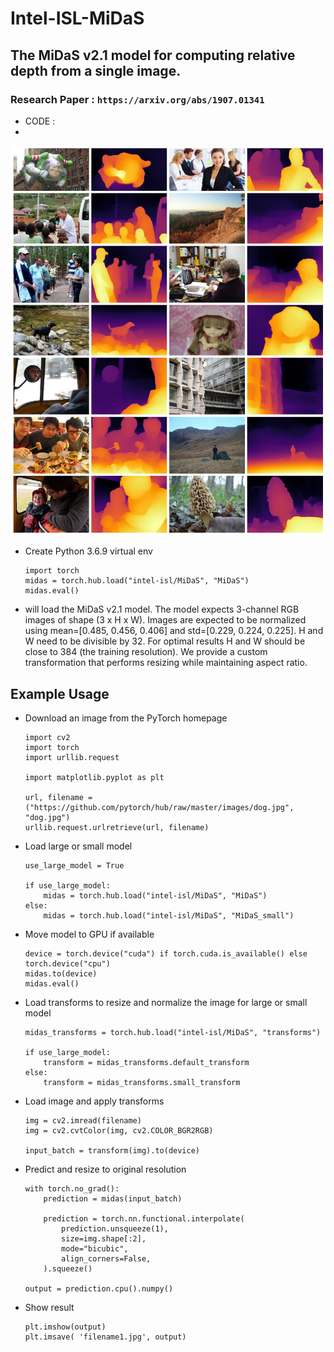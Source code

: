 # Intel-ISL-MiDaS
## The MiDaS v2.1 model for computing relative depth from a single image.
### Research Paper : ``` https://arxiv.org/abs/1907.01341 ```
- CODE :
- 
![plot](https://raw.githubusercontent.com/AbirKhan96/Intel-ISL-MiDaS/main/midas_samples.png)
- Create Python 3.6.9 virtual env
    ```
    import torch
    midas = torch.hub.load("intel-isl/MiDaS", "MiDaS")
    midas.eval()
    ```
- will load the MiDaS v2.1 model. The model expects 3-channel RGB images of shape (3 x H x W). Images are expected to be normalized using mean=[0.485, 0.456, 0.406] and std=[0.229, 0.224, 0.225]. H and W need to be divisible by 32. For optimal results H and W should be close to 384 (the training resolution). We provide a custom transformation that performs resizing while maintaining aspect ratio. 
## Example Usage  
- Download an image from the PyTorch homepage
    ```
    import cv2
    import torch
    import urllib.request

    import matplotlib.pyplot as plt

    url, filename = ("https://github.com/pytorch/hub/raw/master/images/dog.jpg", "dog.jpg")
    urllib.request.urlretrieve(url, filename)
    ```
- Load large or small model
    ```
    use_large_model = True

    if use_large_model:
        midas = torch.hub.load("intel-isl/MiDaS", "MiDaS")
    else:
        midas = torch.hub.load("intel-isl/MiDaS", "MiDaS_small")
    ```
- Move model to GPU if available
    ```
    device = torch.device("cuda") if torch.cuda.is_available() else torch.device("cpu")
    midas.to(device)
    midas.eval()
    ```
- Load transforms to resize and normalize the image for large or small model
    ```
    midas_transforms = torch.hub.load("intel-isl/MiDaS", "transforms")

    if use_large_model:
        transform = midas_transforms.default_transform
    else:
        transform = midas_transforms.small_transform
    ```
- Load image and apply transforms
    ```
    img = cv2.imread(filename)
    img = cv2.cvtColor(img, cv2.COLOR_BGR2RGB)

    input_batch = transform(img).to(device)
    ```
- Predict and resize to original resolution
    ```
    with torch.no_grad():
        prediction = midas(input_batch)

        prediction = torch.nn.functional.interpolate(
            prediction.unsqueeze(1),
            size=img.shape[:2],
            mode="bicubic",
            align_corners=False,
        ).squeeze()

    output = prediction.cpu().numpy()
    ```
- Show result
    ```
    plt.imshow(output)
    plt.imsave( 'filename1.jpg', output)
    ```

